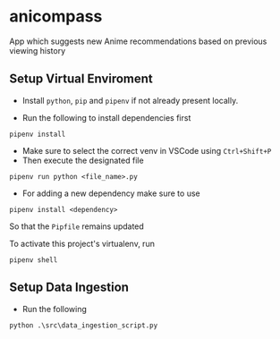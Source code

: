 # anicompass
App which suggests new Anime recommendations based on previous viewing history

## Setup Virtual Enviroment

* Install `python`, `pip` and `pipenv` if not already present locally.

* Run the following to install dependencies first
```
pipenv install
```
* Make sure to select the correct venv in VSCode using `Ctrl+Shift+P`
* Then execute the designated file
```
pipenv run python <file_name>.py
```
* For adding a new dependency make sure to use
```
pipenv install <dependency>
```
So that the `Pipfile` remains updated

To activate this project's virtualenv, run
``` 
pipenv shell
```

## Setup Data Ingestion
* Run the following
```
python .\src\data_ingestion_script.py
```

